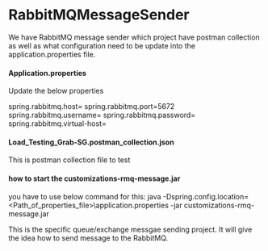 # RabbitMQMessageSender

We have RabbitMQ message sender which project have postman collection as well as what configuration need to be update into the application.properties file.

#### Application.properties
Update the below properties

spring.rabbitmq.host=
spring.rabbitmq.port=5672
spring.rabbitmq.username=
spring.rabbitmq.password=
spring.rabbitmq.virtual-host=

#### Load_Testing_Grab-SG.postman_collection.json
This is postman collection file to test

#### how to start the customizations-rmq-message.jar
you have to use below command for this:
java -Dspring.config.location=<Path_of_properties_file>\application.properties -jar customizations-rmq-message.jar

This is the specific queue/exchange messgae sending project.
It will give the idea how to send message to the RabbitMQ.
